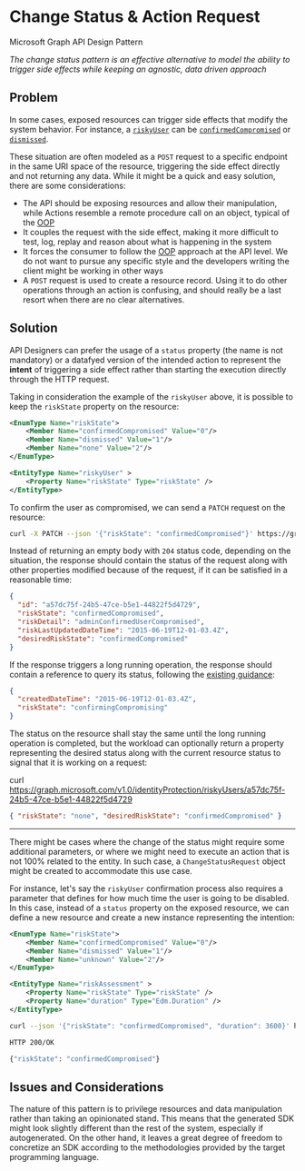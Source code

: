 # Change Status & Action Request

Microsoft Graph API Design Pattern

_The change status pattern is an effective alternative to model the ability to trigger side effects while keeping an agnostic, data driven approach_

## Problem

In some cases, exposed resources can trigger side effects that modify the system behavior. For instance, a [`riskyUser`](https://docs.microsoft.com/en-us/graph/api/resources/riskyuser?view=graph-rest-1.0) can be [`confirmedCompromised`](https://docs.microsoft.com/en-us/graph/api/riskyuser-confirmcompromised?view=graph-rest-1.0&tabs=http) or [`dismissed`](https://docs.microsoft.com/en-us/graph/api/riskyuser-confirmcompromised?view=graph-rest-1.0&tabs=http).

These situation are often modeled as a `POST` request to a specific endpoint in the same URI space of the resource, triggering the side effect directly and not returning any data. While it might be a quick and easy solution, there are some considerations:

- The API should be exposing resources and allow their manipulation, while Actions resemble a remote procedure call on an object, typical of the [OOP][1]
- It couples the request with the side effect, making it more difficult to test, log, replay and reason about what is happening in the system
- It forces the consumer to follow the [OOP][1] approach at the API level. We do not want to pursue any specific style and the developers writing the client might be working in other ways
- A `POST` request is used to create a resource record. Using it to do other operations through an action is confusing, and should really be a last resort when there are no clear alternatives.

## Solution

API Designers can prefer the usage of a `status` property (the name is not mandatory) or a datafyed version of the intended action to represent the **intent** of triggering a side effect rather than starting the execution directly through the HTTP request.

Taking in consideration the example of the `riskyUser` above, it is possible to keep the `riskState` property on the resource:

```xml
<EnumType Name="riskState">
    <Member Name="confirmedCompromised" Value="0"/>
    <Member Name="dismissed" Value="1"/>
    <Member Name="none" Value="2"/>
</EnumType>

<EntityType Name="riskyUser" >
    <Property Name="riskState" Type="riskState" />
</EntityType>
```

To confirm the user as compromised, we can send a `PATCH` request on the resource:

```bash
curl -X PATCH --json '{"riskState": "confirmedCompromised"}' https://graph.microsoft.com/v1.0/identityProtection/riskyUsers/a57dc75f-24b5-47ce-b5e1-44822f5d4729
```

Instead of returning an empty body with `204` status code, depending on the situation, the response should contain the status of the request along with other properties modified because of the request, if it can be satisfied in a reasonable time:

```json
{
  "id": "a57dc75f-24b5-47ce-b5e1-44822f5d4729",
  "riskState": "confirmedCompromised",
  "riskDetail": "adminConfirmedUserCompromised",
  "riskLastUpdatedDateTime": "2015-06-19T12-01-03.4Z",
  "desiredRiskState": "confirmedCompromised"
}
```

If the response triggers a long running operation, the response should contain a reference to query its status, following the [existing guidance][2]:

```json
{
  "createdDateTime": "2015-06-19T12-01-03.4Z",
  "riskState": "confirmingCompromising"
}
```

The status on the resource shall stay the same until the long running operation is completed, but the workload can optionally return a property representing the desired status along with the current resource status to signal that it is working on a request:

curl https://graph.microsoft.com/v1.0/identityProtection/riskyUsers/a57dc75f-24b5-47ce-b5e1-44822f5d4729

```json
{ "riskState": "none", "desiredRiskState": "confirmedCompromised" }
```

---

There might be cases where the change of the status might require some additional parameters, or where we might need to execute an action that is not 100% related to the entity. In such case, a `ChangeStatusRequest` object might be created to accommodate this use case.

For instance, let's say the `riskyUser` confirmation process also requires a parameter that defines for how much time the user is going to be disabled. In this case, instead of a `status` property on the exposed resource, we can define a new resource and create a new instance representing the intention:

```xml
<EnumType Name="riskState">
    <Member Name="confirmedCompromised" Value="0"/>
    <Member Name="dismissed" Value="1"/>
    <Member Name="unknown" Value="2"/>
</EnumType>

<EntityType Name="riskAssessment" >
    <Property Name="riskState" Type="riskState" />
    <Property Name="duration" Type="Edm.Duration" />
</EntityType>
```

```bash
curl --json '{"riskState": "confirmedCompromised", "duration": 3600}' https://graph.microsoft.com/v1.0/identityProtection/riskyUsers/a57dc75f-24b5-47ce-b5e1-44822f5d4729/riskAssessments

HTTP 200/OK

{"riskState": "confirmedCompromised"}
```

## Issues and Considerations

The nature of this pattern is to privilege resources and data manipulation rather than taking an opinionated stand. This means that the generated SDK might look slightly different than the rest of the system, especially if autogenerated. On the other hand, it leaves a great degree of freedom to concretize an SDK according to the methodologies provided by the target programming language.

[1]: https://en.wikipedia.org/wiki/Object-oriented_programming
[2]: https://github.com/microsoft/api-guidelines/blob/vNext/Guidelines.md#13-long-running-operations
